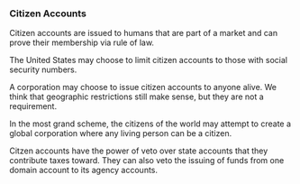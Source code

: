 ### Citizen Accounts



Citizen accounts are issued to humans that are part of a market and can prove their membership via rule of law.



The United States may choose to limit citizen accounts to those with social security numbers.



A corporation may choose to issue citizen accounts to anyone alive. We think that geographic restrictions still make sense, but they are not a requirement.



In the most grand scheme, the citizens of the world may attempt to create a global corporation where any living person can be a citizen.



Citzen accounts have the power of veto over state accounts that they contribute taxes toward. They can also veto the issuing of funds from one domain account to its agency accounts.






